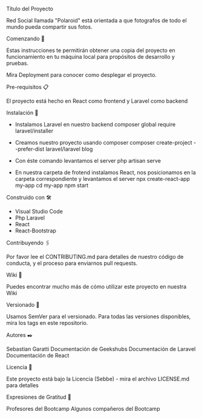 Título del Proyecto

Red Social llamada "Polaroid" está orientada a que fotografos de todo el mundo pueda compartir sus fotos.

Comenzando 🚀

Estas instrucciones te permitirán obtener una copia del proyecto en funcionamiento en tu máquina local para propósitos de desarrollo y pruebas.

Mira Deployment para conocer como desplegar el proyecto.

Pre-requisitos 📋

El proyecto está hecho en React como frontend y Laravel como backend

Instalación 🔧

* Instalamos Laravel en nuestro backend 
composer global require laravel/installer

* Creamos nuestro proyecto usando composer
composer create-project --prefer-dist laravel/laravel blog

* Con éste comando levantamos el server
php artisan serve

* En nuestra carpeta de frotend instalamos React, nos posicionamos en la carpeta correspondiente y levantamos el server 
npx create-react-app my-app
cd my-app
npm start

Construido con 🛠️

* Visual Studio Code
* Php Laravel
* React
* React-Bootstrap


Contribuyendo 🖇️

Por favor lee el CONTRIBUTING.md para detalles de nuestro código de conducta, y el proceso para enviarnos pull requests.

Wiki 📖

Puedes encontrar mucho más de cómo utilizar este proyecto en nuestra Wiki

Versionado 📌

Usamos SemVer para el versionado. Para todas las versiones disponibles, mira los tags en este repositorio.

Autores ✒️

Sebastian Garatti
Documentación de Geekshubs
Documentación de Laravel
Documentación de React

Licencia 📄

Este proyecto está bajo la Licencia (Sebbe) - mira el archivo LICENSE.md para detalles

Expresiones de Gratitud 🎁

Profesores del Bootcamp
Algunos compañeros del Bootcamp
